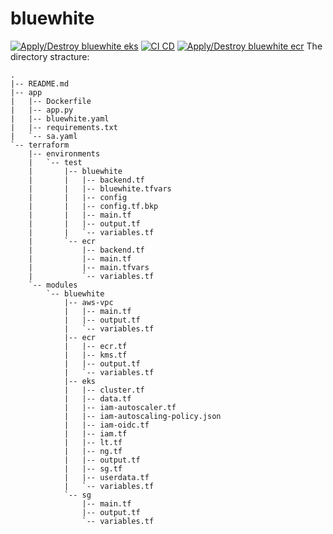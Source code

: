# bluewhite
[![Apply/Destroy bluewhite eks](https://github.com/shaypi/bluewhite/actions/workflows/Bluewhite-eks.yml/badge.svg)](https://github.com/shaypi/bluewhite/actions/workflows/Bluewhite-eks.yml)
[![CI CD](https://github.com/shaypi/bluewhite/actions/workflows/Bluewhite-CICD.yml/badge.svg)](https://github.com/shaypi/bluewhite/actions/workflows/Bluewhite-CICD.yml)
[![Apply/Destroy bluewhite ecr](https://github.com/shaypi/bluewhite/actions/workflows/Bluewhite-ecr.yml/badge.svg)](https://github.com/shaypi/bluewhite/actions/workflows/Bluewhite-ecr.yml)
The directory stracture:
```
.
|-- README.md
|-- app
|   |-- Dockerfile
|   |-- app.py
|   |-- bluewhite.yaml
|   |-- requirements.txt
|   `-- sa.yaml
`-- terraform
    |-- environments
    |   `-- test
    |       |-- bluewhite
    |       |   |-- backend.tf
    |       |   |-- bluewhite.tfvars
    |       |   |-- config
    |       |   |-- config.tf.bkp
    |       |   |-- main.tf
    |       |   |-- output.tf
    |       |   `-- variables.tf
    |       `-- ecr
    |           |-- backend.tf
    |           |-- main.tf
    |           |-- main.tfvars
    |           `-- variables.tf
    `-- modules
        `-- bluewhite
            |-- aws-vpc
            |   |-- main.tf
            |   |-- output.tf
            |   `-- variables.tf
            |-- ecr
            |   |-- ecr.tf
            |   |-- kms.tf
            |   |-- output.tf
            |   `-- variables.tf
            |-- eks
            |   |-- cluster.tf
            |   |-- data.tf
            |   |-- iam-autoscaler.tf
            |   |-- iam-autoscaling-policy.json
            |   |-- iam-oidc.tf
            |   |-- iam.tf
            |   |-- lt.tf
            |   |-- ng.tf
            |   |-- output.tf
            |   |-- sg.tf
            |   |-- userdata.tf
            |   `-- variables.tf
            `-- sg
                |-- main.tf
                |-- output.tf
                `-- variables.tf
```
